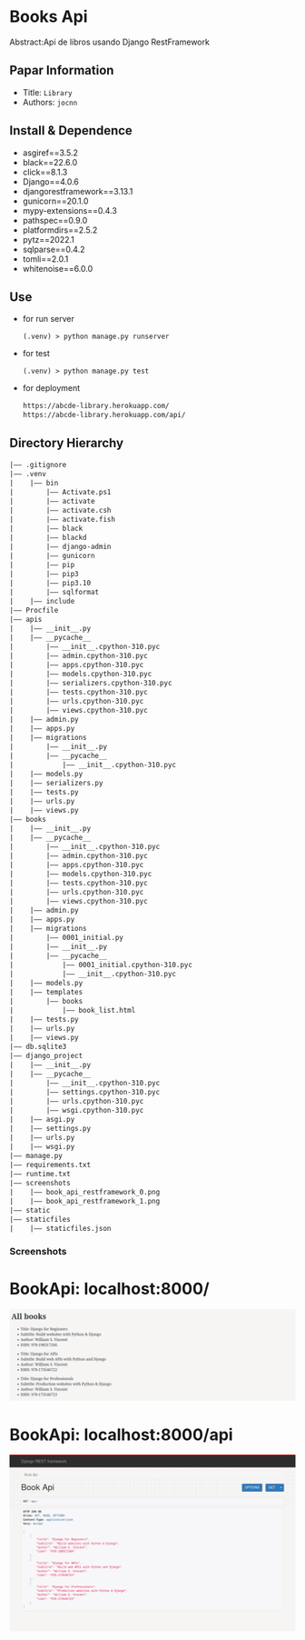 Books Api
===
Abstract:Api de libros usando Django RestFramework
## Papar Information
- Title:  `Library`
- Authors:  `jocnn`

## Install & Dependence
- asgiref==3.5.2
- black==22.6.0
- click==8.1.3
- Django==4.0.6
- djangorestframework==3.13.1
- gunicorn==20.1.0
- mypy-extensions==0.4.3
- pathspec==0.9.0
- platformdirs==2.5.2
- pytz==2022.1
- sqlparse==0.4.2
- tomli==2.0.1
- whitenoise==6.0.0

## Use
- for run server
  ```
  (.venv) > python manage.py runserver
  ```
- for test
  ```
  (.venv) > python manage.py test
  ```
- for deployment
  ```
  https://abcde-library.herokuapp.com/
  https://abcde-library.herokuapp.com/api/
  ```

## Directory Hierarchy
```
|—— .gitignore
|—— .venv
|    |—— bin
|        |—— Activate.ps1
|        |—— activate
|        |—— activate.csh
|        |—— activate.fish
|        |—— black
|        |—— blackd
|        |—— django-admin
|        |—— gunicorn
|        |—— pip
|        |—— pip3
|        |—— pip3.10
|        |—— sqlformat
|    |—— include
|—— Procfile
|—— apis
|    |—— __init__.py
|    |—— __pycache__
|        |—— __init__.cpython-310.pyc
|        |—— admin.cpython-310.pyc
|        |—— apps.cpython-310.pyc
|        |—— models.cpython-310.pyc
|        |—— serializers.cpython-310.pyc
|        |—— tests.cpython-310.pyc
|        |—— urls.cpython-310.pyc
|        |—— views.cpython-310.pyc
|    |—— admin.py
|    |—— apps.py
|    |—— migrations
|        |—— __init__.py
|        |—— __pycache__
|            |—— __init__.cpython-310.pyc
|    |—— models.py
|    |—— serializers.py
|    |—— tests.py
|    |—— urls.py
|    |—— views.py
|—— books
|    |—— __init__.py
|    |—— __pycache__
|        |—— __init__.cpython-310.pyc
|        |—— admin.cpython-310.pyc
|        |—— apps.cpython-310.pyc
|        |—— models.cpython-310.pyc
|        |—— tests.cpython-310.pyc
|        |—— urls.cpython-310.pyc
|        |—— views.cpython-310.pyc
|    |—— admin.py
|    |—— apps.py
|    |—— migrations
|        |—— 0001_initial.py
|        |—— __init__.py
|        |—— __pycache__
|            |—— 0001_initial.cpython-310.pyc
|            |—— __init__.cpython-310.pyc
|    |—— models.py
|    |—— templates
|        |—— books
|            |—— book_list.html
|    |—— tests.py
|    |—— urls.py
|    |—— views.py
|—— db.sqlite3
|—— django_project
|    |—— __init__.py
|    |—— __pycache__
|        |—— __init__.cpython-310.pyc
|        |—— settings.cpython-310.pyc
|        |—— urls.cpython-310.pyc
|        |—— wsgi.cpython-310.pyc
|    |—— asgi.py
|    |—— settings.py
|    |—— urls.py
|    |—— wsgi.py
|—— manage.py
|—— requirements.txt
|—— runtime.txt
|—— screenshots
|    |—— book_api_restframework_0.png
|    |—— book_api_restframework_1.png
|—— static
|—— staticfiles
|    |—— staticfiles.json
```

### Screenshots

BookApi:  localhost:8000/
===
![Image text](https://github.com/jocnn/django_rest_books/blob/main/screenshots/book_api_restframework_0.png)

BookApi:  localhost:8000/api
===
![Image text](https://github.com/jocnn/django_rest_books/blob/main/screenshots/book_api_restframework_1.png)

